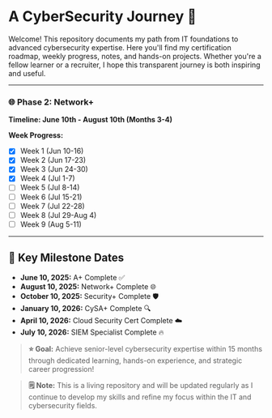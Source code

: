 # A CyberSecurity Journey 🚀

Welcome! This repository documents my path from IT foundations to advanced cybersecurity expertise. Here you'll find my certification roadmap, weekly progress, notes, and hands-on projects. Whether you're a fellow learner or a recruiter, I hope this transparent journey is both inspiring and useful.

---

### 🌐 **Phase 2: Network+**
**Timeline: June 10th - August 10th (Months 3-4)**

**Week Progress:**
- [x] Week 1 (Jun 10-16)
- [x] Week 2 (Jun 17-23) 
- [x] Week 3 (Jun 24-30)
- [x] Week 4 (Jul 1-7)
- [ ] Week 5 (Jul 8-14)
- [ ] Week 6 (Jul 15-21)
- [ ] Week 7 (Jul 22-28)
- [ ] Week 8 (Jul 29-Aug 4)
- [ ] Week 9 (Aug 5-11)

---

## 🎯 **Key Milestone Dates**
- **June 10, 2025:** A+ Complete ✅
- **August 10, 2025:** Network+ Complete 🌐
- **October 10, 2025:** Security+ Complete 🛡️ 
- **January 10, 2026:** CySA+ Complete 🔍
- **April 10, 2026:** Cloud Security Cert Complete ☁️
- **July 10, 2026:** SIEM Specialist Complete 🔥

> **⭐ Goal:** Achieve senior-level cybersecurity expertise within 15 months through dedicated learning, hands-on experience, and strategic career progression!

> **🗒️ Note:** This is a living repository and will be updated regularly as I continue to develop my skills and refine my focus within the IT and cybersecurity fields.
